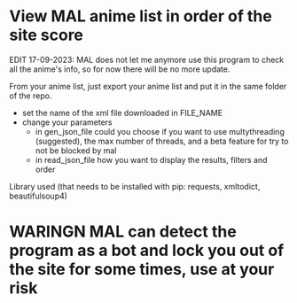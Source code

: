 # View MAL anime list in order of the site score

EDIT 17-09-2023: MAL does not let me anymore use this program to check all the anime's info, so for now there will be no more update.

From your anime list, just export your anime list and put it in the same folder of the repo.

- set the name of the xml file downloaded in FILE_NAME
- change your parameters
  - in gen_json_file could you choose if you want to use multythreading (suggested), the max number of threads, and a beta feature for try to not be blocked by mal
  - in read_json_file how you want to display the results, filters and order

Library used (that needs to be installed with pip: requests, xmltodict, beautifulsoup4)

# WARINGN MAL can detect the program as a bot and lock you out of the site for some times, use at your risk
